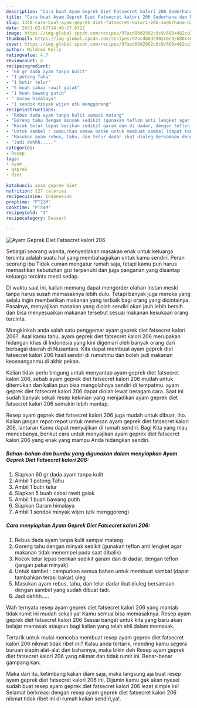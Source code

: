 ```yaml
---
description: "Cara buat Ayam Geprek Diet Fatsecret kalori 206 Sederhana dan Mudah Dibuat"
title: "Cara buat Ayam Geprek Diet Fatsecret kalori 206 Sederhana dan Mudah Dibuat"
slug: 1348-cara-buat-ayam-geprek-diet-fatsecret-kalori-206-sederhana-dan-mudah-dibuat
date: 2021-02-07T14:49:27.672Z
image: https://img-global.cpcdn.com/recipes/97acd86d2902c0c9/680x482cq70/ayam-geprek-diet-fatsecret-kalori-206-foto-resep-utama.jpg
thumbnail: https://img-global.cpcdn.com/recipes/97acd86d2902c0c9/680x482cq70/ayam-geprek-diet-fatsecret-kalori-206-foto-resep-utama.jpg
cover: https://img-global.cpcdn.com/recipes/97acd86d2902c0c9/680x482cq70/ayam-geprek-diet-fatsecret-kalori-206-foto-resep-utama.jpg
author: Mildred Kelly
ratingvalue: 4.7
reviewcount: 4
recipeingredient:
- "60 gr dada ayam tanpa kulit"
- "1 potong Tahu"
- "1 butir telur"
- "5 buah cabai rawit galak"
- "1 buah bawang putih"
- " Garam himalaya"
- "1 sendok minyak wijen utk menggoreng"
recipeinstructions:
- "Rebus dada ayam tanpa kulit sampai matang"
- "Goreng tahu dengan minyak sedikit (gunakan teflon anti lengket agar makanan tidak menempel pada saat dibalik)"
- "Kocok telur lepas berikan sedikit garam dan di dadar, dengan teflon (jangan pakai minyak)"
- "Untuk sambel : campurkan semua bahan untuk membuat sambal (dapat tambahkan terasi bakar) uleg"
- "Masukan ayam rebus, tahu, dan telur dadar ikut diuleg bersamaan dengan sambel yang sudah dibuat tadi."
- "Jadi dehhh....."
categories:
- Resep
tags:
- ayam
- geprek
- diet

katakunci: ayam geprek diet 
nutrition: 127 calories
recipecuisine: Indonesian
preptime: "PT23M"
cooktime: "PT54M"
recipeyield: "4"
recipecategory: Dessert

---
```



![Ayam Geprek Diet Fatsecret kalori 206](https://img-global.cpcdn.com/recipes/97acd86d2902c0c9/680x482cq70/ayam-geprek-diet-fatsecret-kalori-206-foto-resep-utama.jpg)

Sebagai seorang wanita, menyediakan masakan enak untuk keluarga tercinta adalah suatu hal yang membahagiakan untuk kamu sendiri. Peran seorang ibu Tidak cuman mengatur rumah saja, tetapi kamu pun harus memastikan kebutuhan gizi terpenuhi dan juga panganan yang disantap keluarga tercinta mesti sedap.

Di waktu  saat ini, kalian memang dapat mengorder olahan instan meski tanpa harus susah memasaknya lebih dulu. Tetapi banyak juga mereka yang selalu ingin memberikan makanan yang terbaik bagi orang yang dicintainya. Pasalnya, menyajikan masakan yang diolah sendiri akan jauh lebih bersih dan bisa menyesuaikan makanan tersebut sesuai makanan kesukaan orang tercinta. 



Mungkinkah anda salah satu penggemar ayam geprek diet fatsecret kalori 206?. Asal kamu tahu, ayam geprek diet fatsecret kalori 206 merupakan hidangan khas di Indonesia yang kini digemari oleh banyak orang dari berbagai daerah di Nusantara. Kita dapat membuat ayam geprek diet fatsecret kalori 206 hasil sendiri di rumahmu dan boleh jadi makanan kesenanganmu di akhir pekan.

Kalian tidak perlu bingung untuk menyantap ayam geprek diet fatsecret kalori 206, sebab ayam geprek diet fatsecret kalori 206 mudah untuk ditemukan dan kalian pun bisa mengolahnya sendiri di tempatmu. ayam geprek diet fatsecret kalori 206 dapat diolah lewat beragam cara. Saat ini sudah banyak sekali resep kekinian yang menjadikan ayam geprek diet fatsecret kalori 206 semakin lebih mantap.

Resep ayam geprek diet fatsecret kalori 206 juga mudah untuk dibuat, lho. Kalian jangan repot-repot untuk memesan ayam geprek diet fatsecret kalori 206, lantaran Kamu dapat menyajikan di rumah sendiri. Bagi Kita yang mau mencobanya, berikut cara untuk menyajikan ayam geprek diet fatsecret kalori 206 yang enak yang mampu Anda hidangkan sendiri.

<!--inarticleads1-->

##### Bahan-bahan dan bumbu yang digunakan dalam menyiapkan Ayam Geprek Diet Fatsecret kalori 206:

1. Siapkan 60 gr dada ayam tanpa kulit
1. Ambil 1 potong Tahu
1. Ambil 1 butir telur
1. Siapkan 5 buah cabai rawit galak
1. Ambil 1 buah bawang putih
1. Siapkan  Garam himalaya
1. Ambil 1 sendok minyak wijen (utk menggoreng)




<!--inarticleads2-->

##### Cara menyiapkan Ayam Geprek Diet Fatsecret kalori 206:

1. Rebus dada ayam tanpa kulit sampai matang
1. Goreng tahu dengan minyak sedikit (gunakan teflon anti lengket agar makanan tidak menempel pada saat dibalik)
1. Kocok telur lepas berikan sedikit garam dan di dadar, dengan teflon (jangan pakai minyak)
1. Untuk sambel : campurkan semua bahan untuk membuat sambal (dapat tambahkan terasi bakar) uleg
1. Masukan ayam rebus, tahu, dan telur dadar ikut diuleg bersamaan dengan sambel yang sudah dibuat tadi.
1. Jadi dehhh.....




Wah ternyata resep ayam geprek diet fatsecret kalori 206 yang mantab tidak rumit ini mudah sekali ya! Kamu semua bisa memasaknya. Resep ayam geprek diet fatsecret kalori 206 Sesuai banget untuk kita yang baru akan belajar memasak ataupun bagi kalian yang telah ahli dalam memasak.

Tertarik untuk mulai mencoba membuat resep ayam geprek diet fatsecret kalori 206 nikmat tidak ribet ini? Kalau anda tertarik, mending kamu segera buruan siapin alat-alat dan bahannya, maka bikin deh Resep ayam geprek diet fatsecret kalori 206 yang nikmat dan tidak rumit ini. Benar-benar gampang kan. 

Maka dari itu, ketimbang kalian diam saja, maka langsung aja buat resep ayam geprek diet fatsecret kalori 206 ini. Dijamin kamu gak akan nyesel sudah buat resep ayam geprek diet fatsecret kalori 206 lezat simple ini! Selamat berkreasi dengan resep ayam geprek diet fatsecret kalori 206 nikmat tidak ribet ini di rumah kalian sendiri,ya!.

